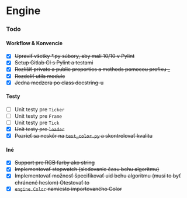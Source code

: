 # Engine

### Todo

#### Workflow & Konvencie

- [x] <s>Upraviť všetky *.py súbory, aby mali 10/10 v Pylint</s>
- [x] <s>Setup Gitlab CI s Pylint a testami</s>
- [x] <s>Rozlíšiť private a public properties a methods pomocou prefixu _</s>
- [x] <s>Rozdeliť utils module</s>
- [x] <s>Jedna medzera po class docstring-u</s>

#### Testy

- [ ] Unit testy pre `Ticker`
- [ ] Unit testy pre `Frame`
- [ ] Unit testy pre `Tick`
- [x] <s>Unit testy pre `loader`</s>
- [x] <s>Pozrieť sa neskôr na `test_color.py` a skontrolovať kvalitu</s>

#### Iné

- [x] <s>Support pre RGB farby ako string</s>
- [x] <s>Implementovať stopwatch (sledovanie času behu algoritmu)</s>
- [x] <s>Implementovať možnosť špecifikovať uid behu algoritmu (musí to byť chránené heslom) Otestovať to</s>
- [x] <s>`engine.Color` namiesto importovaného Color</s>

